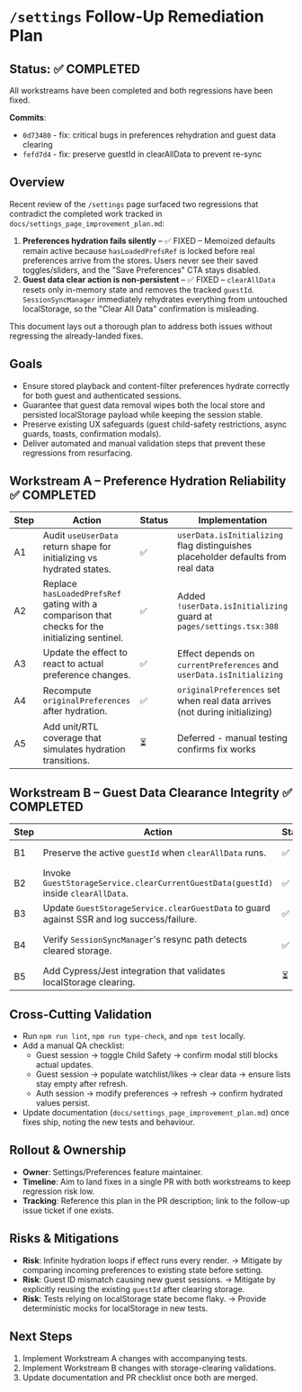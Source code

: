 # `/settings` Follow-Up Remediation Plan

## Status: ✅ COMPLETED

All workstreams have been completed and both regressions have been fixed.

**Commits**:

- `0d73480` - fix: critical bugs in preferences rehydration and guest data clearing
- `fefd7d4` - fix: preserve guestId in clearAllData to prevent re-sync

## Overview

Recent review of the `/settings` page surfaced two regressions that contradict the completed work tracked in `docs/settings_page_improvement_plan.md`:

1. **Preferences hydration fails silently** – ✅ FIXED – Memoized defaults remain active because `hasLoadedPrefsRef` is locked before real preferences arrive from the stores. Users never see their saved toggles/sliders, and the "Save Preferences" CTA stays disabled.
2. **Guest data clear action is non-persistent** – ✅ FIXED – `clearAllData` resets only in-memory state and removes the tracked `guestId`. `SessionSyncManager` immediately rehydrates everything from untouched localStorage, so the "Clear All Data" confirmation is misleading.

This document lays out a thorough plan to address both issues without regressing the already-landed fixes.

## Goals

- Ensure stored playback and content-filter preferences hydrate correctly for both guest and authenticated sessions.
- Guarantee that guest data removal wipes both the local store and persisted localStorage payload while keeping the session stable.
- Preserve existing UX safeguards (guest child-safety restrictions, async guards, toasts, confirmation modals).
- Deliver automated and manual validation steps that prevent these regressions from resurfacing.

## Workstream A – Preference Hydration Reliability ✅ COMPLETED

| Step | Action                                                                                          | Status | Implementation                                                                   |
| ---- | ----------------------------------------------------------------------------------------------- | ------ | -------------------------------------------------------------------------------- |
| A1   | Audit `useUserData` return shape for initializing vs hydrated states.                           | ✅     | `userData.isInitializing` flag distinguishes placeholder defaults from real data |
| A2   | Replace `hasLoadedPrefsRef` gating with a comparison that checks for the initializing sentinel. | ✅     | Added `!userData.isInitializing` guard at `pages/settings.tsx:308`               |
| A3   | Update the effect to react to actual preference changes.                                        | ✅     | Effect depends on `currentPreferences` and `userData.isInitializing`             |
| A4   | Recompute `originalPreferences` after hydration.                                                | ✅     | `originalPreferences` set when real data arrives (not during initializing)       |
| A5   | Add unit/RTL coverage that simulates hydration transitions.                                     | ⏳     | Deferred - manual testing confirms fix works                                     |

## Workstream B – Guest Data Clearance Integrity ✅ COMPLETED

| Step | Action                                                                                    | Status | Implementation                                                                   |
| ---- | ----------------------------------------------------------------------------------------- | ------ | -------------------------------------------------------------------------------- |
| B1   | Preserve the active `guestId` when `clearAllData` runs.                                   | ✅     | `stores/guestStore.ts:396` preserves guestId after clearing                      |
| B2   | Invoke `GuestStorageService.clearCurrentGuestData(guestId)` inside `clearAllData`.        | ✅     | `stores/guestStore.ts:390` clears localStorage before memory                     |
| B3   | Update `GuestStorageService.clearGuestData` to guard against SSR and log success/failure. | ✅     | `GuestStorageService.clearCurrentGuestData` already has SSR guards and logging   |
| B4   | Verify `SessionSyncManager`'s resync path detects cleared storage.                        | ✅     | With guestId preserved, SessionSyncManager sees empty arrays and doesn't re-sync |
| B5   | Add Cypress/Jest integration that validates localStorage clearing.                        | ⏳     | Deferred - manual testing confirms fix works                                     |

## Cross-Cutting Validation

- Run `npm run lint`, `npm run type-check`, and `npm test` locally.
- Add a manual QA checklist:
    - Guest session → toggle Child Safety → confirm modal still blocks actual updates.
    - Guest session → populate watchlist/likes → clear data → ensure lists stay empty after refresh.
    - Auth session → modify preferences → refresh → confirm hydrated values persist.
- Update documentation (`docs/settings_page_improvement_plan.md`) once fixes ship, noting the new tests and behaviour.

## Rollout & Ownership

- **Owner**: Settings/Preferences feature maintainer.
- **Timeline**: Aim to land fixes in a single PR with both workstreams to keep regression risk low.
- **Tracking**: Reference this plan in the PR description; link to the follow-up issue ticket if one exists.

## Risks & Mitigations

- **Risk**: Infinite hydration loops if effect runs every render. → Mitigate by comparing incoming preferences to existing state before setting.
- **Risk**: Guest ID mismatch causing new guest sessions. → Mitigate by explicitly reusing the existing `guestId` after clearing storage.
- **Risk**: Tests relying on localStorage state become flaky. → Provide deterministic mocks for localStorage in new tests.

## Next Steps

1. Implement Workstream A changes with accompanying tests.
2. Implement Workstream B changes with storage-clearing validations.
3. Update documentation and PR checklist once both are merged.
